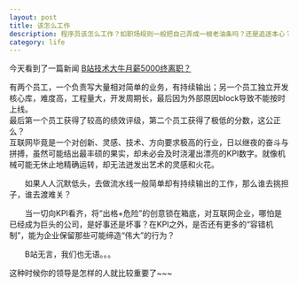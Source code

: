 ```yaml
---
layout: post
title: 该怎么工作
description: 程序员该怎么工作？如职场规则一般把自己弄成一根老油条吗？还是追逐本心？
category: life
---
```

今天看到了一篇新闻 [B站技术大牛月薪5000终离职？](http://it.sohu.com/20161220/n476453512.shtml)  

有两个员工，一个负责写大量相对简单的业务，有持续输出；另一个员工独立开发核心库，难度高，工程量大，开发周期长，最后因为外部原因block导致不能按时上线。  
最后第一个员工获得了较高的绩效评级，第二个员工获得了极低的分数，这公正么？  
互联网毕竟是一个对创新、灵感、技术、方向要求极高的行业，日以继夜的奋斗与拼搏，虽然可能结出最丰硕的果实，却未必会及时浇灌出漂亮的KPI数字。就像机械可能无休止地精确运转，却无法迸发出艺术的灵感和火花。

　　如果人人沉默低头，去做流水线一般简单却有持续输出的工作，那么谁去挑担子，谁去渡难关？

　　当一切向KPI看齐，将“出格+危险”的创意锁在箱底，对互联网企业，哪怕是已经成为巨头的公司，是好事还是坏事？在KPI之外，是否还有更多的“容错机制”，能为企业保留那些可能缔造“伟大”的行为？

　　B站无言，我们也无语。。。

  
 这种时候你的领导是怎样的人就比较重要了~~~


[Dong David]: http://www.DongDavid.com  "Dong David"

